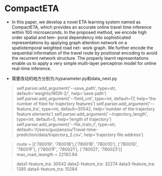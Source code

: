 # CompactETA

* In this paper, we develop a novel ETA learning system named as CompactETA, 
which provides an accurate online travel time inference within 100 microseconds. 
In the proposed method, we encode high order spatial and tem- poral dependency into 
sophisticated representations by applying graph attention network on a spatiotemporal 
weighted road net- work graph. We further encode the sequential information of the 
travel route by positional encoding to avoid the recurrent network structure. The 
properly learnt representations enable us to apply a very simple multi-layer perceptron 
model for online real-time inference. 
   
   
* 需要改动的地方分别为:hyparameter.py和data_next.py  
>self.parser.add_argument('--save_path', type=str, default='weights/WDR-2/', help='save path')
self.parser.add_argument('--field_cnt', type=int, default=17, help='the number of filed for trajectory features')
>self.parser.add_argument('--feature_tra', type=int, default=30542, help='number of the trajectory feature elements')
>self.parser.add_argument('--trajectory_length', type=int, default=5, help='length of trajectory')
>self.parser.add_argument('--file_train_t', type=str, default='/Users/guojianzou/Travel-time-prediction/data/trajectory_2.csv', help='trajectory file address')

>route = [('780019', '78001B'),('78001B', '78001D'), ('78001D', '78001F'), ('78001F', '780021'), ('780021', '780023')]
>max_road_leangth = 22193.94

>data1-feature_tra: 30542
>data2-feature_tra: 32274
>data3-feature_tra: 1385
>data4-feature_tra: 10284


